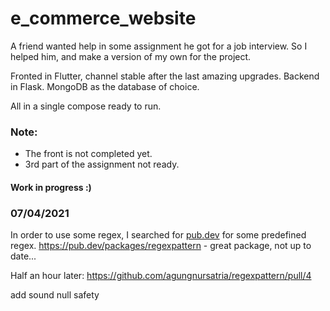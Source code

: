# e_commerce_website

A friend wanted help in some assignment he got for a job interview.
So I helped him, and make a version of my own for the project.

Fronted in Flutter, channel stable after the last amazing upgrades.
Backend in Flask.
MongoDB as the database of choice.

All in a single compose ready to run.

### Note:
* The front is not completed yet.
* 3rd part of the assignment not ready.

#### Work in progress :)


### 07/04/2021

In order to use some regex, I searched for [pub.dev](https://pub.dev/) for some predefined regex.
https://pub.dev/packages/regexpattern - great package, not up to date...

Half an hour later:
https://github.com/agungnursatria/regexpattern/pull/4

add sound null safety
